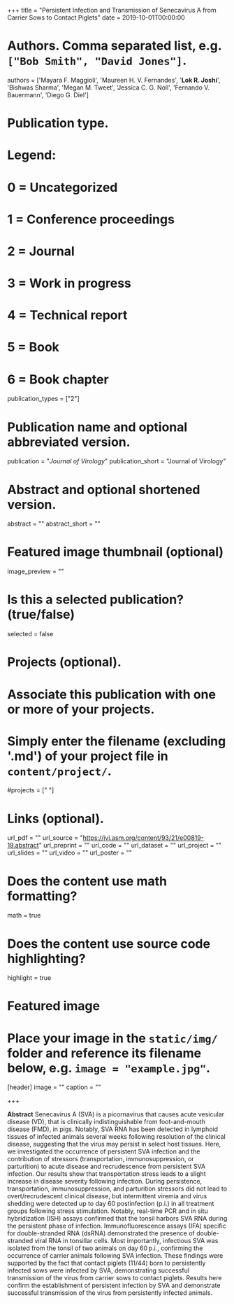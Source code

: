 +++
title = "Persistent Infection and Transmission of Senecavirus A from Carrier Sows to Contact Piglets"
date = 2019-10-01T00:00:00

# Authors. Comma separated list, e.g. `["Bob Smith", "David Jones"]`.
authors = ['Mayara F. Maggioli', 'Maureen H. V. Fernandes', '**Lok R. Joshi**', 'Bishwas Sharma', 'Megan M. Tweet', 'Jessica C. G. Noll', 'Fernando V. Bauermann', 'Diego G. Diel']

# Publication type.
# Legend:
# 0 = Uncategorized
# 1 = Conference proceedings
# 2 = Journal
# 3 = Work in progress
# 4 = Technical report
# 5 = Book
# 6 = Book chapter
publication_types = ["2"]

# Publication name and optional abbreviated version.
publication = "*Journal of Virology*"
publication_short = "Journal of Virology"

# Abstract and optional shortened version.
abstract = ""
abstract_short = ""
# Featured image thumbnail (optional)
image_preview = ""

# Is this a selected publication? (true/false)
selected = false

# Projects (optional).
#   Associate this publication with one or more of your projects.
#   Simply enter the filename (excluding '.md') of your project file in `content/project/`.
#projects = [" "]

# Links (optional).
url_pdf = ""
url_source = "https://jvi.asm.org/content/93/21/e00819-19.abstract"
url_preprint = ""
url_code = ""
url_dataset = ""
url_project = ""
url_slides = ""
url_video = ""
url_poster = ""

# Does the content use math formatting?
math = true

# Does the content use source code highlighting?
highlight = true

# Featured image
# Place your image in the `static/img/` folder and reference its filename below, e.g. `image = "example.jpg"`.
[header]
image = ""
caption = ""

+++

**Abstract**
Senecavirus A (SVA) is a picornavirus that causes acute vesicular disease (VD), that is clinically indistinguishable from foot-and-mouth disease (FMD), in pigs. Notably, SVA RNA has been detected in lymphoid tissues of infected animals several weeks following resolution of the clinical disease, suggesting that the virus may persist in select host tissues. Here, we investigated the occurrence of persistent SVA infection and the contribution of stressors (transportation, immunosuppression, or parturition) to acute disease and recrudescence from persistent SVA infection. Our results show that transportation stress leads to a slight increase in disease severity following infection. During persistence, transportation, immunosuppression, and parturition stressors did not lead to overt/recrudescent clinical disease, but intermittent viremia and virus shedding were detected up to day 60 postinfection (p.i.) in all treatment groups following stress stimulation. Notably, real-time PCR and in situ hybridization (ISH) assays confirmed that the tonsil harbors SVA RNA during the persistent phase of infection. Immunofluorescence assays (IFA) specific for double-stranded RNA (dsRNA) demonstrated the presence of double-stranded viral RNA in tonsillar cells. Most importantly, infectious SVA was isolated from the tonsil of two animals on day 60 p.i., confirming the occurrence of carrier animals following SVA infection. These findings were supported by the fact that contact piglets (11/44) born to persistently infected sows were infected by SVA, demonstrating successful transmission of the virus from carrier sows to contact piglets. Results here confirm the establishment of persistent infection by SVA and demonstrate successful transmission of the virus from persistently infected animals.
